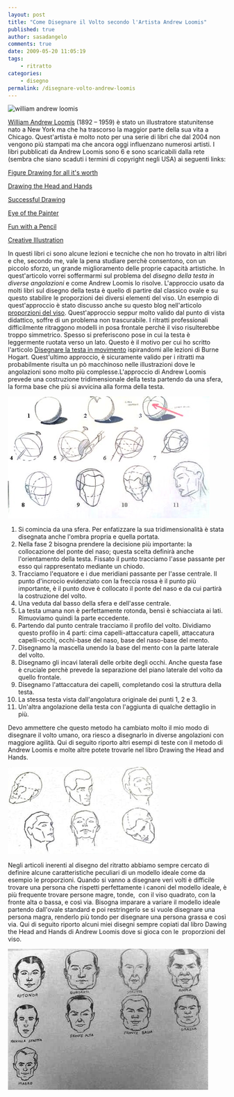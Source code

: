 ```yaml
---
layout: post
title: "Come Disegnare il Volto secondo l'Artista Andrew Loomis"
published: true
author: sasadangelo
comments: true
date: 2009-05-20 11:05:19
tags:
    - ritratto
categories:
    - disegno
permalink: /disegnare-volto-andrew-loomis
---
```


![william andrew loomis](https://www.disegnoepittura.it/wp-content/uploads/loomis.gif "william andrew loomis")

[William Andrew Loomis](http://www.bpib.com/illustrat/loomis.htm) (1892 – 1959) è stato un illustratore statunitense nato a New York ma che ha trascorso la maggior parte della sua vita a Chicago. Quest'artista è molto noto per una serie di libri che dal 2004 non vengono più stampati ma che ancora oggi influenzano numerosi artisti. I libri pubblicati da Andrew Loomis sono 6 e sono scaricabili dalla rete (sembra che siano scaduti i termini di copyright negli USA) ai seguenti links:

[Figure Drawing for all it's worth](https://s3.amazonaws.com/compressed.photo.goodreads.com/documents/1344503651books/147941.pdf)

[Drawing the Head and Hands](http://www.alexhays.com/loomis/Andrew%20Loomis%20-%20Drawing%20the%20Head%20and%20Hands.pdf)

[Successful Drawing](http://www.alexhays.com/loomis/Andrew%20Loomis%20-%20Successful%20Drawing.pdf)

[Eye of the Painter](http://www.alexhays.com/loomis/Andrew%20Loomis%20-%20Eye%20Of%20The%20Painter.pdf)

[Fun with a Pencil](http://www.alexhays.com/loomis/Andrew%20Loomis%20-%20Fun%20WIth%20a%20Pencil.pdf)

[Creative Illustration](https://www.scribd.com/document/377389/Andrew-Loomis-Creative-Illustration)

In questi libri ci sono alcune lezioni e tecniche che non ho trovato in altri libri e che, secondo me, vale la pena studiare perchè consentono, con un piccolo sforzo, un grande miglioramento delle proprie capacità artistiche. In quest'articolo vorrei soffermarmi sul problema del _disegno della testa in diverse angolazioni_ e come Andrew Loomis lo risolve. L'approccio usato da molti libri sul disegno della testa è quello di partire dal classico ovale e su questo stabilire le proporzioni dei diversi elementi del viso. Un esempio di quest'approccio è stato discusso anche su questo blog nell'articolo [proporzioni del viso](https://www.disegnoepittura.it/proporzioni-viso/). Quest'approccio seppur molto valido dal punto di vista didattico, soffre di un problema non trascurabile. I ritratti professionali difficilmente ritraggono modelli in posa frontale perchè il viso risulterebbe troppo simmetrico. Spesso si preferiscono pose in cui la testa è leggermente ruotata verso un lato. Questo è il motivo per cui ho scritto l'articolo [Disegnare la testa in movimento](https://www.disegnoepittura.it/disegnare-testa-movimento/) ispirandomi alle lezioni di Burne Hogart. Quest'ultimo approccio, è sicuramente valido per i ritratti ma probabilmente risulta un pò macchinoso nelle illustrazioni dove le angolazioni sono molto più complesse.L'approccio di Andrew Loomis prevede una costruzione tridimensionale della testa partendo da una sfera, la forma base che più si avvicina alla forma della testa.

![disegno volto](/wp-content/uploads/loomis-1.jpg "disegno volto")

1. Si comincia da una sfera. Per enfatizzare la sua tridimensionalità è stata disegnata anche l'ombra propria e quella portata.
2. Nella fase 2 bisogna prendere la decisione più importante: la collocazione del ponte del naso; questa scelta definirà anche l'orientamento della testa. Fissato il punto tracciamo l'asse passante per esso qui rappresentato mediante un chiodo.
3. Tracciamo l'equatore e i due meridiani passante per l'asse centrale. Il punto d'incrocio evidenziato con la freccia rossa è il punto più importante, è il punto dove è collocato il ponte del naso e da cui partirà la costruzione del volto.
4. Una veduta dal basso della sfera e dell'asse centrale.
5. La testa umana non è perfettamente rotonda, bensì è schiacciata ai lati. Rimuoviamo quindi la parte eccedente.
6. Partendo dal punto centrale tracciamo il profilo del volto. Dividiamo questo profilo in 4 parti: cima capelli-attaccatura capelli, attaccatura capelli-occhi, occhi-base del naso, base del naso-base del mento.
7. Disegnamo la mascella unendo la base del mento con la parte laterale del volto.
8. Disegnamo gli incavi laterali delle orbite degli occhi. Anche questa fase è cruciale perchè prevede la separazione del piano laterale del volto da quello frontale.
9. Disegnamo l'attaccatura dei capelli, completando così la struttura della testa.
10. La stessa testa vista dall'angolatura originale dei punti 1, 2 e 3.
11. Un'altra angolazione della testa con l'aggiunta di qualche dettaglio in più.

Devo ammettere che questo metodo ha cambiato molto il mio modo di disegnare il volto umano, ora riesco a disegnarlo in diverse angolazioni con maggiore agilità. Qui di seguito riporto altri esempi di teste con il metodo di Andrew Loomis e molte altre potete trovarle nel libro Drawing the Head and Hands.

![disegno volto](/wp-content/uploads/loomis-2.jpg "disegno volto")

Negli articoli inerenti al disegno del ritratto abbiamo sempre cercato di definire alcune caratteristiche peculiari di un modello ideale come da esempio le proporzioni. Quando si vanno a disegnare veri volti è difficile trovare una persona che rispetti perfettamente i canoni del modello ideale, è più frequente trovare persone magre, tonde,  con il viso quadrato, con la fronte alta o bassa, e così via. Bisogna imparare a variare il modello ideale partendo dall'ovale standard e poi restringerlo se si vuole disegnare una persona magra, renderlo più tondo per disegnare una persona grassa e così via. Qui di seguito riporto alcuni miei disegni sempre copiati dal libro Dawing the Head and Hands di Andrew Loomis dove si gioca con le  proporzioni del viso.

![loomis-3](/wp-content/uploads/loomis-3.jpg "loomis-3")
